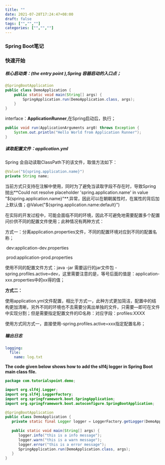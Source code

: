 ```yaml
---
title: ""
date: 2021-07-28T17:24:47+08:00
draft: false
tags: ["","",""]
categories: ["","",""]
---
```


### Spring Boot笔记

### 快速开始

##### **核心启动类**：(the entry point ),Spring 容器启动的入口点；

```java
@SpringBootApplication
public class DemoApplication {
    public static void main(String[] args) {
        SpringApplication.run(DemoApplication.class, args);
    }
}
```

interface：**ApplicationRunner**,在Spring启动后，执行；

```java
public void run(ApplicationArguments arg0) throws Exception {
	System.out.println("Hello World from Application Runner");
}
```

##### 读取配置文件：application.yml

Spring 会自动读取ClassPath下的该文件，取值方法如下：

```java
@Value("${spring.application.name}")
private String name;
```

当前方式只支持在注解中使用，同时为了避免当读取字段不存在时，导致Spring抛出**Could not resolve placeholder 'spring.application.name' in value "${spring.application.name}"**.异常，因此可以在朝朝属性时，在属性的背后加上默认值；@Value("${spring.application.name:default}")

在实际的开发过程中，可能会面临不同的环境，因此不可避免地需要配置多个配置问价供不同的配置文件使用；此种情况有两种方式：

方式一：分离application.properties文件，不同的配置环境对应到不同的配置名称；

​		dev:application-dev.properties

​		prod:application-prod.properties

使用不同的配置文件方式：java -jar 需要运行的jar文件包 -spring.profiles.active=dev，这里需要注意的是，等号后面的值是：application-xxx.properties中的xx得的值；

**方式二：**

​	使用application.yml文件配置，相比于方式一，此种方式更加简洁，配置中的结构更加清晰，另外不同的环境也不去需要分离出单独的文件，只需要—即可在文件中实现分割；但是需要指定配置文件的ID名称：对应字段：profiles:XXXX

使用方式同方式一，直接使用-spring.profiles.active=xxx指定配置名称；



##### 输出日志

```yml
logging:
  file:
    name: log.txt
```

**The code given below shows how to add the slf4j logger in Spring Boot main class file.**

```java
package com.tutorialspoint.demo;

import org.slf4j.Logger;
import org.slf4j.LoggerFactory;
import org.springframework.boot.SpringApplication;
import org.springframework.boot.autoconfigure.SpringBootApplication;

@SpringBootApplication
public class DemoApplication {
   private static final Logger logger = LoggerFactory.getLogger(DemoApplication.class);
   
   public static void main(String[] args) {
      logger.info("this is a info message");
      logger.warn("this is a warn message");
      logger.error("this is a error message");
      SpringApplication.run(DemoApplication.class, args);
   }
}
```

